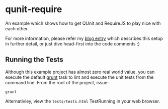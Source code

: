 # qunit-require
An example which shows how to get QUnit and RequireJS to play nice with each other.

For more information, please refer my [blog entry]( http://www.jonnyreeves.co.uk/2012/qunit-and-requirejs) which describes this setup in further detail, or just dive head-first into the code comments :)

## Running the Tests
Although this example project has almost zero real world value, you can execute the default [grunt](https://github.com/cowboy/grunt) task to lint and execute the unit tests from the command line.  From the root of the project, issue:

	grunt 

Alternativley, view the `tests/tests.html` TestRunning in your web browser.